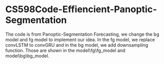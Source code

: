 # CS598Code-Effiencient-Panoptic-Segmentation
The code is from Panoptic-Segmentation Forecasting, we change the bg model and fg model to implement our idea.
In the fg model, we replace convLSTM to convGRU and in the bg model, we add downsampling function. 
Those are shown in the model\fg\fg_model and model\bg\bg_model. 
